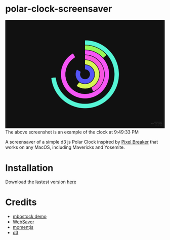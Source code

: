 polar-clock-screensaver
=======================

![Preview](https://github.com/mikemcchillin/polar-clock-screensaver/raw/master/Web.saver/Contents/Resources/preview.png "Preview")
The above screenshot is an example of the clock at 9:49:33 PM

A screensaver of a simple d3 js Polar Clock inspired by [Pixel Breaker](http://blog.pixelbreaker.com/polarclock) that works on any MacOS, including Mavericks and Yosemite.

# Installation
Download the lastest version [here](https://github.com/MikeMcChillin/polar-clock-screensaver/releases/latest)

# Credits
* [mbostock demo](http://bl.ocks.org/mbostock/1096355)
* [WebSaver](https://github.com/tlrobinson/WebSaver)
* [momentjs](http://momentjs.com/)
* [d3](d3js.org)
